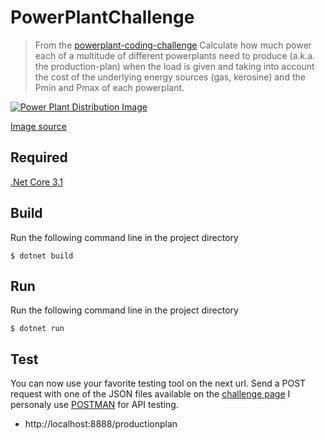 # PowerPlantChallenge
> From the [powerplant-coding-challenge](https://github.com/gem-spaas/powerplant-coding-challenge) Calculate how much power each of a multitude of different powerplants need to produce (a.k.a. the production-plan) when the load is given and taking into account the cost of the underlying energy sources (gas, kerosine) and the Pmin and Pmax of each powerplant.

<a href="https://www.next-kraftwerke.be/en/technology/next-pool/"><img src="https://www.next-kraftwerke.be/en/technology/next-pool/" title="Power Plant Distribution" alt="Power Plant Distribution Image"></a>

[Image source](https://www.next-kraftwerke.be/wp-content/uploads/2016/03/virtuele-energiecentrale.png)

## Required
[.Net Core 3.1](https://dotnet.microsoft.com/download/dotnet/3.1)

## Build
Run the following command line in the project directory
```shell
$ dotnet build
```

## Run
Run the following command line in the project directory
```shell
$ dotnet run
```

## Test
You can now use your favorite testing tool on the next url.
Send a POST request with one of the JSON files available on the [challenge page](https://github.com/gem-spaas/powerplant-coding-challenge/tree/master/example_payloads) 
 I personaly use [POSTMAN](https://www.postman.com/) for API testing.
- http://localhost:8888/productionplan
